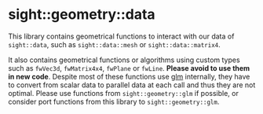 # sight::geometry::data

This library contains geometrical functions to interact with our data of `sight::data`, such as `sight::data::mesh` or `sight::data::matrix4`.

It also contains geometrical functions or algorithms using custom types such as `fwVec3d`, `fwMatrix4x4`, `fwPlane` or `fwLine`. **Please avoid to use them in new code**. Despite most of these functions use [glm](https://github.com/g-truc/glm) internally, they have to convert from scalar data to parallel data at each call and thus they are not optimal. Please use functions from `sight::geometry::glm` if possible, or consider port functions from this library to `sight::geometry::glm`.
